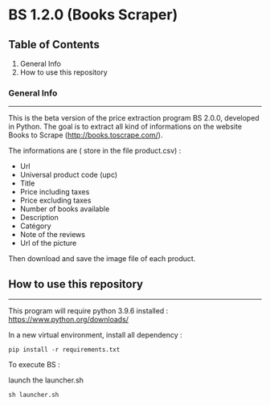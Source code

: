 # BS 1.2.0 (Books Scraper)

## Table of Contents

1. General Info
2. How to use this repository

### General Info

***

This is the beta version of the price extraction program BS 2.0.0, developed in Python.
The goal is to extract all kind of informations on the website Books to Scrape (http://books.toscrape.com/). 

The informations are ( store in the file product.csv) :

- Url
- Universal product code (upc)
- Title
- Price including taxes
- Price excluding taxes
- Number of books available
- Description
- Catégory
- Note of the reviews
- Url of the picture


Then download and save the image file of each product.

## How to use this repository

***

This program will require python 3.9.6 installed : https://www.python.org/downloads/

In a new virtual environment, install all dependency :
```
pip install -r requirements.txt
```
To execute BS :

launch the launcher.sh 

```
sh launcher.sh
```
